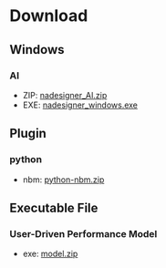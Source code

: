 
# Download

## Windows 

### AI

- ZIP: [nadesigner_AI.zip](https://drive.google.com/file/d/1NwnjeTkw_APbcoyUdwik37oHQg2NFpzp/view?usp=sharing)
- EXE: [nadesigner_windows.exe](https://drive.google.com/file/d/1AGhfSzUxq2QUDzfrQqexV6Eh8BcDrso9/view?usp=sharing)


## Plugin

### python

- nbm: [python-nbm.zip](https://drive.google.com/file/d/1qBdM3FOmRMm00qnP7iFE0d2dPY9zMJeP/view?usp=sharing)


## Executable File

### User-Driven Performance Model

- exe: [model.zip](https://drive.google.com/file/d/1xg4TDQ8Ugaei7mfet3YhU9_SXNT7QJgF/view?usp=sharing)
